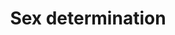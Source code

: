 ---
annotations:
- id: PW:0000003
  parent: signaling pathway
  type: Pathway Ontology
  value: signaling pathway
authors:
- MartijnVanIersel
- MaintBot
- Lindarieswijk
description: Based on wormbook chapter.
last-edited: 2016-07-25
organisms:
- Caenorhabditis elegans
redirect_from:
- /index.php/Pathway:WP291
- /instance/WP291
revision: null
schema-jsonld:
- '@context': https://schema.org/
  '@id': https://wikipathways.github.io/pathways/WP291.html
  '@type': Dataset
  creator:
    '@type': Organization
    name: WikiPathways
  description: Based on wormbook chapter.
  keywords:
  - fem-1
  - fem-2
  - fem-3
  - fox-1
  - her-1
  - sdc-1
  - sdc-2
  - sdc-3
  - sea-1
  - sea-2
  - sea-3
  - sel-10
  - sex-1
  - tra-1
  - tra-2
  - tra-3
  - xol-1
  license: CC0
  name: Sex determination
seo: CreativeWork
title: Sex determination
wpid: WP291
---